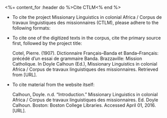 <%= content_for :header do %>Cite CTLM<% end %>

* To cite the project Missionary Linguistics in colonial Africa / Corpus de travaux linguistiques des missionnaires (CTLM), please adhere to the following formats: 

* To cite one of the digitized texts in the corpus, cite the primary source first, followed by the project title: 

  Cotel, Pierre. (1907). Dictionnaire Français–Banda et Banda–Français: précédé d’un essai de grammaire Banda. Brazzaville: Mission Catholique. In Doyle Calhoun (Ed.), Missionary Linguistics in colonial Africa / Corpus de travaux linguistiques des missionnaires. Retrieved from [URL].

* To cite material from the website itself: 
  
  Calhoun, Doyle. n.d. “Introduction.” Missionary Linguistics in colonial Africa / Corpus de travaux linguistiques des missionnaires. Ed. Doyle Calhoun. Boston: Boston College Libraries. Accessed April 01, 2016. [URL].


